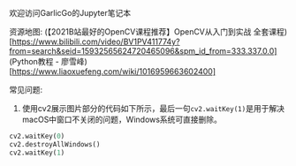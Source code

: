 欢迎访问GarlicGo的Jupyter笔记本

资源地图:
(【2021B站最好的OpenCV课程推荐】OpenCV从入门到实战 全套课程)[https://www.bilibili.com/video/BV1PV411774y?from=search&seid=15932565624720465096&spm_id_from=333.337.0.0]
(Python教程 - 廖雪峰)[https://www.liaoxuefeng.com/wiki/1016959663602400]

常见问题:
1. 使用cv2展示图片部分的代码如下所示，最后一句`cv2.waitKey(1)`是用于解决macOS中窗口不关闭的问题，Windows系统可直接删除。
```python
cv2.waitKey(0)
cv2.destroyAllWindows()
cv2.waitKey(1)
```